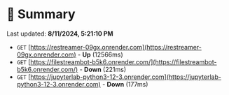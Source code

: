# 📖 Summary
Last updated: **8/11/2024, 5:21:10 PM**

- `GET` [https://restreamer-09gx.onrender.com](https://restreamer-09gx.onrender.com) - **Up** (12566ms)
- `GET` [https://filestreambot-b5k6.onrender.com/](https://filestreambot-b5k6.onrender.com/) - **Down** (221ms)
- `GET` [https://jupyterlab-python3-12-3.onrender.com](https://jupyterlab-python3-12-3.onrender.com) - **Down** (177ms)
